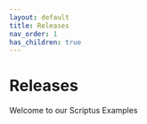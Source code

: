 ```yaml
---
layout: default
title: Releases
nav_order: 1
has_children: true
---
```

# Releases

Welcome to our Scriptus Examples